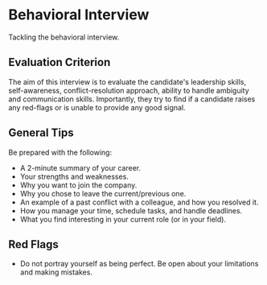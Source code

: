 # Behavioral Interview

Tackling the behavioral interview.

## Evaluation Criterion

The aim of this interview is to evaluate the candidate's leadership skills, self-awareness, conflict-resolution approach, ability to handle ambiguity and communication skills. Importantly, they try to find if a candidate raises any red-flags or is unable to provide any good signal.

## General Tips

Be prepared with the following:

- A 2-minute summary of your career.
- Your strengths and weaknesses.
- Why you want to join the company.
- Why you chose to leave the current/previous one.
- An example of a past conflict with a colleague, and how you resolved it.
- How you manage your time, schedule tasks, and handle deadlines.
- What you find interesting in your current role (or in your field).

## Red Flags

- Do not portray yourself as being perfect. Be open about your limitations and making mistakes.
